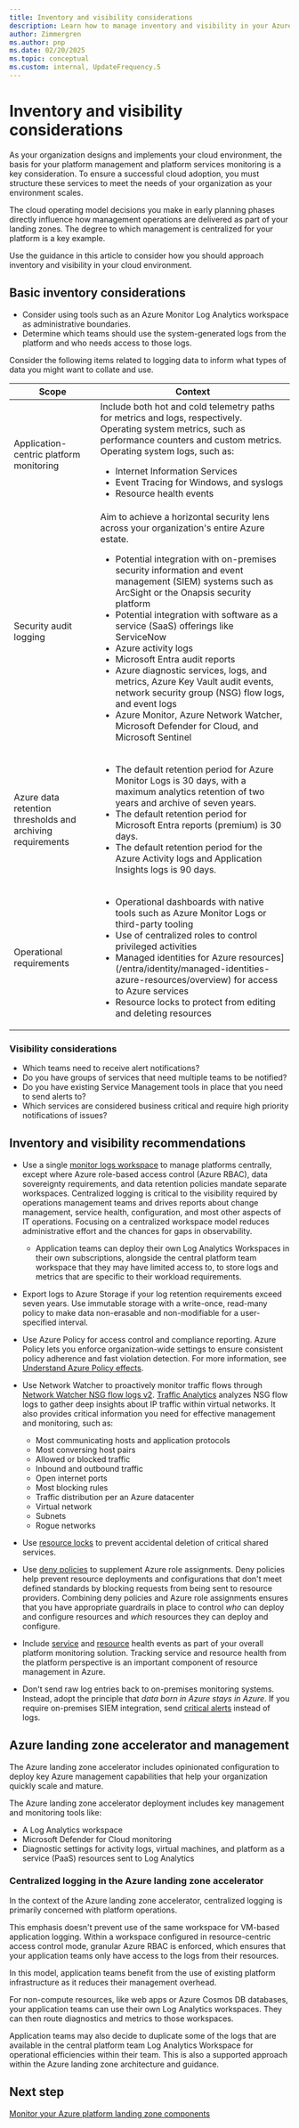 ```yaml
---
title: Inventory and visibility considerations
description: Learn how to manage inventory and visibility in your Azure platform services.
author: Zimmergren
ms.author: pnp
ms.date: 02/20/2025
ms.topic: conceptual
ms.custom: internal, UpdateFrequency.5
---
```


# Inventory and visibility considerations

As your organization designs and implements your cloud environment, the basis for your platform management and platform services monitoring is a key consideration. To ensure a successful cloud adoption, you must structure these services to meet the needs of your organization as your environment scales.

The cloud operating model decisions you make in early planning phases directly influence how management operations are delivered as part of your landing zones. The degree to which management is centralized for your platform is a key example.

Use the guidance in this article to consider how you should approach inventory and visibility in your cloud environment.

## Basic inventory considerations

- Consider using tools such as an Azure Monitor Log Analytics workspace as administrative boundaries.
- Determine which teams should use the system-generated logs from the platform and who needs access to those logs.

Consider the following items related to logging data to inform what types of data you might want to collate and use.

|Scope|Context|
|-|-|
|Application-centric platform monitoring <br>  |Include both hot and cold telemetry paths for metrics and logs, respectively. <br> Operating system metrics, such as performance counters and custom metrics. <br> Operating system logs, such as: <br> <ul> <li>Internet Information Services</li> <li>Event Tracing for Windows, and syslogs</li> <li>Resource health events</li> </ul>|
|Security audit logging  |Aim to achieve a horizontal security lens across your organization's entire Azure estate. <br> <ul> <li>Potential integration with on-premises security information and event management (SIEM) systems such as ArcSight or the Onapsis security platform</li> <li>Potential integration with software as a service (SaaS) offerings like ServiceNow</li> <li>Azure activity logs</li> <li>Microsoft Entra audit reports</li> <li>Azure diagnostic services, logs, and metrics, Azure Key Vault audit events, network security group (NSG) flow logs, and event logs</li> <li>Azure Monitor, Azure Network Watcher, Microsoft Defender for Cloud, and Microsoft Sentinel</li> </ul>|
 Azure data retention thresholds and archiving requirements|<ul> <li>The default retention period for Azure Monitor Logs is 30 days, with a maximum analytics retention of two years and archive of seven years.</li> <li>The default retention period for Microsoft Entra reports (premium) is 30 days.</li> <li>The default retention period for the Azure Activity logs and Application Insights logs is 90 days.</li> </ul>|
Operational requirements|<ul> <li>Operational dashboards with native tools such as Azure Monitor Logs or third-party tooling</li> <li>Use of centralized roles to control privileged activities</li> <li>Managed identities for Azure resources](/entra/identity/managed-identities-azure-resources/overview) for access to Azure services</li> <li>Resource locks to protect from editing and deleting resources</li> </ul>|

### Visibility considerations

- Which teams need to receive alert notifications?
- Do you have groups of services that need multiple teams to be notified?
- Do you have existing Service Management tools in place that you need to send alerts to?
- Which services are considered business critical and require high priority notifications of issues?

## Inventory and visibility recommendations

- Use a single [monitor logs workspace](/azure/azure-monitor/platform/design-logs-deployment) to manage platforms centrally, except where Azure role-based access control (Azure RBAC), data sovereignty requirements, and data retention policies mandate separate workspaces. Centralized logging is critical to the visibility required by operations management teams and drives reports about change management, service health, configuration, and most other aspects of IT operations. Focusing on a centralized workspace model reduces administrative effort and the chances for gaps in observability.

  - Application teams can deploy their own Log Analytics Workspaces in their own subscriptions, alongside the central platform team workspace that they may have limited access to, to store logs and metrics that are specific to their workload requirements.

- Export logs to Azure Storage if your log retention requirements exceed seven years. Use immutable storage with a write-once, read-many policy to make data non-erasable and non-modifiable for a user-specified interval.

- Use Azure Policy for access control and compliance reporting. Azure Policy lets you enforce organization-wide settings to ensure consistent policy adherence and fast violation detection. For more information, see [Understand Azure Policy effects](/azure/governance/policy/concepts/effects).

- Use Network Watcher to proactively monitor traffic flows through [Network Watcher NSG flow logs v2](/azure/network-watcher/network-watcher-nsg-flow-logging-overview). [Traffic Analytics](/azure/network-watcher/traffic-analytics) analyzes NSG flow logs to gather deep insights about IP traffic within virtual networks. It also provides critical information you need for effective management and monitoring, such as:

  - Most communicating hosts and application protocols
  - Most conversing host pairs
  - Allowed or blocked traffic
  - Inbound and outbound traffic
  - Open internet ports
  - Most blocking rules
  - Traffic distribution per an Azure datacenter
  - Virtual network
  - Subnets
  - Rogue networks
  
- Use [resource locks](/azure/azure-resource-manager/management/lock-resources) to prevent accidental deletion of critical shared services.

- Use [deny policies](/azure/governance/policy/concepts/effects#deny) to supplement Azure role assignments. Deny policies help prevent resource deployments and configurations that don't meet defined standards by blocking requests from being sent to resource providers. Combining deny policies and Azure role assignments ensures that you have appropriate guardrails in place to control *who* can deploy and configure resources and *which* resources they can deploy and configure.

- Include [service](/azure/service-health/service-health-overview) and [resource](/azure/service-health/resource-health-overview) health events as part of your overall platform monitoring solution. Tracking service and resource health from the platform perspective is an important component of resource management in Azure.

- Don't send raw log entries back to on-premises monitoring systems. Instead, adopt the principle that *data born in Azure stays in Azure*. If you require on-premises SIEM integration, send [critical alerts](/azure/security-center/continuous-export) instead of logs.

## Azure landing zone accelerator and management

The Azure landing zone accelerator includes opinionated configuration to deploy key Azure management capabilities that help your organization quickly scale and mature.

The Azure landing zone accelerator deployment includes key management and monitoring tools like:

- A Log Analytics workspace
- Microsoft Defender for Cloud monitoring
- Diagnostic settings for activity logs, virtual machines, and platform as a service (PaaS) resources sent to Log Analytics

### Centralized logging in the Azure landing zone accelerator

In the context of the Azure landing zone accelerator, centralized logging is primarily concerned with platform operations.

This emphasis doesn't prevent use of the same workspace for VM-based application logging. Within a workspace configured in resource-centric access control mode, granular Azure RBAC is enforced, which ensures that your application teams only have access to the logs from their resources.

In this model, application teams benefit from the use of existing platform infrastructure as it reduces their management overhead.

For non-compute resources, like web apps or Azure Cosmos DB databases, your application teams can use their own Log Analytics workspaces. They can then route diagnostics and metrics to those workspaces.

Application teams may also decide to duplicate some of the logs that are available in the central platform team Log Analytics Workspace for operational efficiencies within their team. This is also a supported approach within the Azure landing zone architecture and guidance.

## Next step

[Monitor your Azure platform landing zone components](management-monitor.md)

